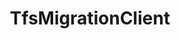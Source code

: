 ---
optionsClassName: TfsMigrationClient
optionsClassFullName: MigrationTools._EngineV1.Clients.TfsMigrationClient
configurationSamples:
- name: defaults
  description: 
  code: >-
    {
      "MigrationTools": {
        "EndpointDefaults": {
          "TfsMigrationClient": []
        }
      }
    }
  sampleFor: MigrationTools._EngineV1.Clients.TfsMigrationClient
- name: sample
  description: 
  code: >-
    {
      "MigrationTools": {
        "EndpointDefaults": {
          "TfsMigrationClient": []
        }
      }
    }
  sampleFor: MigrationTools._EngineV1.Clients.TfsMigrationClient
- name: classic
  description: 
  code: >-
    {
      "$type": "TfsMigrationClient",
      "Enabled": false,
      "TfsConfig": null,
      "Config": null,
      "WorkItems": null,
      "TestPlans": null,
      "Credentials": {
        "PromptType": 0,
        "Federated": null,
        "Windows": {
          "Credentials": {
            "UserName": "",
            "Password": "",
            "SecurePassword": {
              "Length": 0
            },
            "Domain": ""
          },
          "CredentialType": 0,
          "UseDefaultCredentials": true
        },
        "Storage": null
      },
      "InternalCollection": null,
      "Name": null,
      "EndpointEnrichers": null
    }
  sampleFor: MigrationTools._EngineV1.Clients.TfsMigrationClient
description: missng XML code comments
className: TfsMigrationClient
typeName: Endpoints
architecture: 
options:
- parameterName: Config
  type: IEndpointOptions
  description: missng XML code comments
  defaultValue: missng XML code comments
- parameterName: Credentials
  type: VssCredentials
  description: missng XML code comments
  defaultValue: missng XML code comments
- parameterName: Enabled
  type: Boolean
  description: missng XML code comments
  defaultValue: missng XML code comments
- parameterName: EndpointEnrichers
  type: List
  description: missng XML code comments
  defaultValue: missng XML code comments
- parameterName: InternalCollection
  type: Object
  description: missng XML code comments
  defaultValue: missng XML code comments
- parameterName: Name
  type: String
  description: missng XML code comments
  defaultValue: missng XML code comments
- parameterName: TestPlans
  type: ITestPlanMigrationClient
  description: missng XML code comments
  defaultValue: missng XML code comments
- parameterName: TfsConfig
  type: TfsTeamProjectEndpointOptions
  description: missng XML code comments
  defaultValue: missng XML code comments
- parameterName: WorkItems
  type: IWorkItemMigrationClient
  description: missng XML code comments
  defaultValue: missng XML code comments
status: missng XML code comments
processingTarget: missng XML code comments
classFile: /src/MigrationTools.Clients.TfsObjectModel/Clients/TfsMigrationClient.cs
optionsClassFile: /src/MigrationTools.Clients.TfsObjectModel/Clients/TfsMigrationClient.cs

redirectFrom: []
layout: reference
toc: true
permalink: /Reference/Endpoints/TfsMigrationClient/
title: TfsMigrationClient
categories:
- Endpoints
- 
topics:
- topic: notes
  path: /docs/Reference/Endpoints/TfsMigrationClient-notes.md
  exists: false
  markdown: ''
- topic: introduction
  path: /docs/Reference/Endpoints/TfsMigrationClient-introduction.md
  exists: false
  markdown: ''

---
